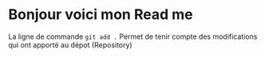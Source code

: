 # Bonjour voici mon Read me

La ligne de commande `git add .`
Permet de tenir compte des modifications qui ont apporté au dépot (Repository)